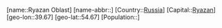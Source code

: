 ﻿---
location: [54.67,39.67]
type: State
tags:
- geo/State


SpocWebEntityId: 37182
isDeleted: false
confidential: public

---
[name::Ryazan Oblast]
[name-abbr::]
[Country::[Russia](geo/Continent/Europe/Russia.md)]
[Capital::[Ryazan](geo/Continent/Europe/Russia/Ryazan.md)]
[geo-lon::39.67]
[geo-lat::54.67]
[Population::]

